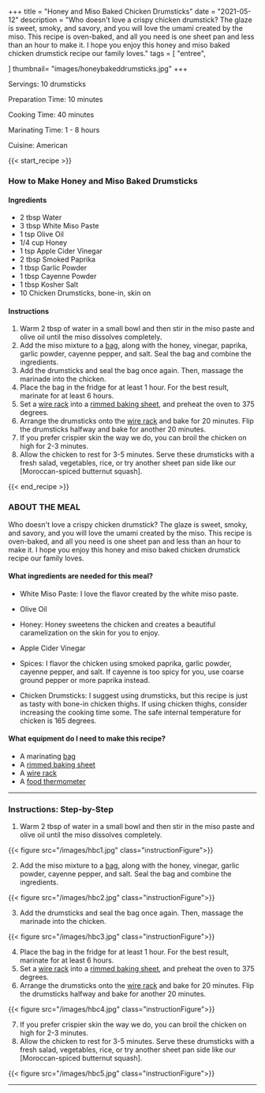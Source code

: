 +++
title = "Honey and Miso Baked Chicken Drumsticks"
date = "2021-05-12"
description = "Who doesn't love a crispy chicken drumstick? The glaze is sweet, smoky, and savory, and you will love the umami created by the miso. This recipe is oven-baked, and all you need is one sheet pan and less than an hour to make it. I hope you enjoy this honey and miso baked chicken drumstick recipe our family loves."
tags = [
    "entree",
  
]
thumbnail= "images/honeybakeddrumsticks.jpg"
+++

Servings: 10 drumsticks  <!--more-->

Preparation Time: 10 minutes

Cooking Time: 40 minutes

Marinating Time: 1 - 8 hours 

Cuisine: American 

{{< start_recipe >}}

### How to Make Honey and Miso Baked Drumsticks

#### Ingredients 

* 2 tbsp Water 
* 3 tbsp White Miso Paste
* 1 tsp Olive Oil
* 1/4 cup Honey
* 1 tsp Apple Cider Vinegar
* 2 tbsp Smoked Paprika
* 1 tbsp Garlic Powder
* 1 tbsp Cayenne Powder 
* 1 tbsp Kosher Salt 
* 10 Chicken Drumsticks, bone-in, skin on

#### Instructions

1. Warm 2 tbsp of water in a small bowl and then stir in the miso paste and olive oil until the miso dissolves completely.
2. Add the miso mixture to a [bag](https://amzn.to/3ldgNQH), along with the honey, vinegar, paprika, garlic powder, cayenne pepper, and salt. Seal the bag and combine the ingredients. 
3. Add the drumsticks and seal the bag once again. Then, massage the marinade into the chicken. 
4. Place the bag in the fridge for at least 1 hour. For the best result, marinate for at least 6 hours. 
5. Set a [wire rack](https://amzn.to/3w2Mkrm) into a [rimmed baking sheet](https://amzn.to/3uIJ2sZ), and preheat the oven to 375 degrees. 
6. Arrange the drumsticks onto the [wire rack](https://amzn.to/3w2Mkrm) and bake for 20 minutes. Flip the drumsticks halfway and bake for another 20 minutes. 
7. If you prefer crispier skin the way we do, you can broil the chicken on high for 2-3 minutes. 
8. Allow the chicken to rest for 3-5 minutes. Serve these drumsticks with a fresh salad, vegetables, rice, or try another sheet pan side like our [Moroccan-spiced butternut squash]. 

{{< end_recipe >}}

### ABOUT THE MEAL

Who doesn't love a crispy chicken drumstick? The glaze is sweet, smoky, and savory, and you will love the umami created by the miso. This recipe is oven-baked, and all you need is one sheet pan and less than an hour to make it. I hope you enjoy this honey and miso baked chicken drumstick recipe our family loves. 

#### What ingredients are needed for this meal?

* White Miso Paste: I love the flavor created by the white miso paste. 

* Olive Oil 

* Honey: Honey sweetens the chicken and creates a beautiful caramelization on the skin for you to enjoy. 

* Apple Cider Vinegar 

* Spices: I flavor the chicken using smoked paprika, garlic powder, cayenne pepper, and salt. If cayenne is too spicy for you, use coarse ground pepper or more paprika instead. 

* Chicken Drumsticks: I suggest using drumsticks, but this recipe is just as tasty with bone-in chicken thighs. If using chicken thighs, consider increasing the cooking time some. The safe internal temperature for chicken is 165 degrees. 

#### What equipment do I need to make this recipe?

* A marinating [bag](https://amzn.to/3ldgNQH)
* A [rimmed baking sheet](https://amzn.to/3uIJ2sZ) 
* A [wire rack](https://amzn.to/3w2Mkrm) 
* A [food thermometer](https://amzn.to/3hzL5w7)

----

### Instructions: Step-by-Step

1. Warm 2 tbsp of water in a small bowl and then stir in the miso paste and olive oil until the miso dissolves completely.

{{< figure src="/images/hbc1.jpg" class="instructionFigure">}}

2. Add the miso mixture to a [bag](https://amzn.to/3ldgNQH), along with the honey, vinegar, garlic powder, cayenne pepper, and salt. Seal the bag and combine the ingredients. 

{{< figure src="/images/hbc2.jpg" class="instructionFigure">}}

3. Add the drumsticks and seal the bag once again. Then, massage the marinade into the chicken. 

{{< figure src="/images/hbc3.jpg" class="instructionFigure">}}

4. Place the bag in the fridge for at least 1 hour. For the best result, marinate for at least 6 hours. 
5. Set a [wire rack](https://amzn.to/3w2Mkrm) into a [rimmed baking sheet](https://amzn.to/3uIJ2sZ), and preheat the oven to 375 degrees. 
6. Arrange the drumsticks onto the [wire rack](https://amzn.to/3w2Mkrm) and bake for 20 minutes. Flip the drumsticks halfway and bake for another 20 minutes. 

{{< figure src="/images/hbc4.jpg" class="instructionFigure">}}

7. If you prefer crispier skin the way we do, you can broil the chicken on high for 2-3 minutes. 
8. Allow the chicken to rest for 3-5 minutes. Serve these drumsticks with a fresh salad, vegetables, rice, or try another sheet pan side like our [Moroccan-spiced butternut squash]. 

{{< figure src="/images/hbc5.jpg" class="instructionFigure">}}

----
